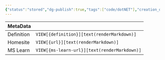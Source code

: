 ```yaml
---
{"status":"stored","dg-publish":true,"tags":["code/dotNET"],"creation_date":"2024-05-10 08:20","definition":"undefined","ms-learn-url":"undefined","url":"undefined","aliases":null,"permalink":"/code/p-invoke/","dgPassFrontmatter":true}
---
```



| MetaData   |                                              |
| ---------- | -------------------------------------------- |
| Definition | `VIEW[{definition}][text(renderMarkdown)]`   |
| Homesite   | `VIEW[{url}][text(renderMarkdown)]`          |
| MS Learn   | `VIEW[{ms-learn-url}][text(renderMarkdown)]` |
